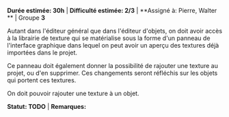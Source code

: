 **Durée estimée: 30h** | **Difficulté estimée: 2/3** | **Assigné à: Pierre, Walter ** | Groupe **3**

Autant dans l'éditeur général que dans l'éditeur d'objets, on doit avoir accès à la librairie de texture qui se matérialise sous la forme d'un panneau de l'interface graphique dans lequel on peut avoir un aperçu des textures déjà importées dans le projet. 

Ce panneau doit également donner la possibilité de rajouter une texture au projet, ou d'en supprimer. Ces changements seront réfléchis sur les objets qui portent ces textures.

On doit pouvoir rajouter une texture à un objet.

**Statut: TODO** | **Remarques:**
